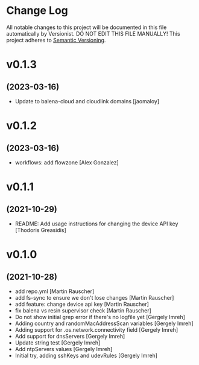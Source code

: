# Change Log

All notable changes to this project will be documented in this file
automatically by Versionist. DO NOT EDIT THIS FILE MANUALLY!
This project adheres to [Semantic Versioning](http://semver.org/).

# v0.1.3
## (2023-03-16)

* Update to balena-cloud and cloudlink domains [jaomaloy]

# v0.1.2
## (2023-03-16)

* workflows: add flowzone [Alex Gonzalez]

# v0.1.1
## (2021-10-29)

* README: Add usage instructions for changing the device API key [Thodoris Greasidis]

# v0.1.0
## (2021-10-28)

* add repo.yml [Martin Rauscher]
* add fs-sync to ensure we don't lose changes [Martin Rauscher]
* add feature: change device api key [Martin Rauscher]
* fix balena vs resin supervisor check [Martin Rauscher]
* Do not show initial grep error if there's no logfile yet [Gergely Imreh]
* Adding country and randomMacAddressScan variables [Gergely Imreh]
* Adding support for .os.network.connectivity field [Gergely Imreh]
* Add support for dnsServers [Gergely Imreh]
* Update string test [Gergely Imreh]
* Add ntpServers values [Gergely Imreh]
* Initial try, adding sshKeys and udevRules [Gergely Imreh]
